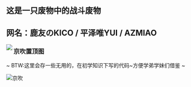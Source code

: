 ## 这是一只废物中的战斗废物

## 网名：鹿友のKICO / 平泽唯YUI / AZMIAO

<a href="https://github.com/azmiao/github-readme-stats">
  <img align="left" src="https://github-readme-stats.vercel.app/api?username=azmiao&theme=buefy&show_icons=true" />
</a>

<!-- [![AZMIAO's github stats](https://github-readme-stats.vercel.app/api?username=azmiao&theme=buefy&show_icons=true)](https://github.com/azmiao/github-readme-stats) -->

### 京吹置顶图
~ BTW:这里会存一些无用的，在初学知识下写的代码~方便学弟学妹们借鉴 ~

![京吹](https://cdn.jsdelivr.net/gh/azmiao/picture-bed/img/1624068645766.png)
<!-- 
<a href="https://github.com/azmiao/destiny2_hoshino_plugin">
  <img align="left" src="https://github-readme-stats.vercel.app/api/pin/?username=azmiao&repo=destiny2_hoshino_plugin" />
</a>
<a href="https://github.com/azmiao/HFUT_cpdaily_auto_for_hoshino">
  <img align="right" src="https://github-readme-stats.vercel.app/api/pin/?username=azmiao&repo=HFUT_cpdaily_auto_for_hoshino" />
</a>

<a href="https://github.com/azmiao/umamusume_news">
  <img align="left" src="https://github-readme-stats.vercel.app/api/pin/?username=azmiao&repo=umamusume_news" />
</a>
<a href="https://github.com/pcrbot/clan_search_tw">
  <img align="right" src="https://github-readme-stats.vercel.app/api/pin/?username=pcrbot&repo=clan_search_tw" />
</a>

<a href="https://github.com/azmiao/auto_submit_for_HFUT">
  <img align="left" src="https://github-readme-stats.vercel.app/api/pin/?username=azmiao&repo=auto_submit_for_HFUT" />
</a>
<a href="https://github.com/azmiao/bluearchive_hoshino_plugin">
  <img align="right" src="https://github-readme-stats.vercel.app/api/pin/?username=azmiao&repo=bluearchive_hoshino_plugin" />
</a>

<a href="https://github.com/azmiao/bf_search">
  <img align="left" src="https://github-readme-stats.vercel.app/api/pin/?username=azmiao&repo=bf_search" />
</a>
<a href="https://github.com/azmiao/pcrjjc-tw_for_3_server">
  <img align="right" src="https://github-readme-stats.vercel.app/api/pin/?username=azmiao&repo=pcrjjc-tw_for_3_server" />
</a> -->

